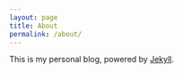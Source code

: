 ```yaml
---
layout: page
title: About
permalink: /about/
---
```


This is my personal blog, powered by [Jekyll](http://jekyllrb.com).
